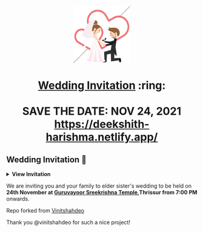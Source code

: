
<p align="center"><a href="https://deekshith-harishma.netlify.app/"><img src="./assets/wedding.gif" width="150px" height="150px"/></a></p>
<h1 align="center"><a href="https://deekshith-harishma.netlify.app/">Wedding Invitation</a> :ring: <br> <br> SAVE THE DATE: NOV 24, 2021 <br> <a href="https://deekshith-harishma.netlify.app/">https://deekshith-harishma.netlify.app/</a></h1>


## Wedding Invitation :ring:

<details>
  <summary><strong>View Invitation</strong></summary>
  <a href="https://deekshith-harishma.netlify.app/"><img src="./assets/img/sonali.jpeg" /></a>
</details>

We are inviting you and your family to elder sister's wedding to be held on **24th November at [Guruvayoor Sreekrishna Temple](https://goo.gl/maps/5z5xX2hTYzU8VGEJ9),Thrissur from 7:00 PM** onwards.

Repo forked from [Vinitshahdeo](https://github.com/vinitshahdeo/Wedding-Invitation)

Thank you @vinitshahdeo for such a nice project!
